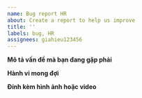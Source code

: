 ```yaml
---
name: Bug report HR
about: Create a report to help us improve
title: ''
labels: bug, HR
assignees: giahieu123456
---
```


**Mô tả vấn đề mà bạn đang gặp phải**

**Hành vi mong đợi**

**Đính kèm hình ảnh hoặc video**
